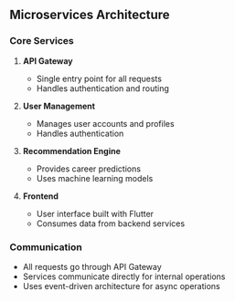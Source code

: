 ## Microservices Architecture

### Core Services
1. **API Gateway**
   - Single entry point for all requests
   - Handles authentication and routing

2. **User Management**
   - Manages user accounts and profiles
   - Handles authentication

3. **Recommendation Engine**
   - Provides career predictions
   - Uses machine learning models

4. **Frontend**
   - User interface built with Flutter
   - Consumes data from backend services

### Communication
- All requests go through API Gateway
- Services communicate directly for internal operations
- Uses event-driven architecture for async operations
